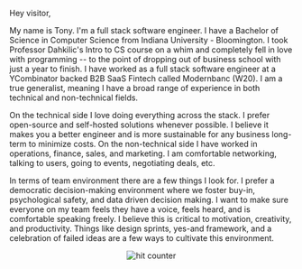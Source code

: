 Hey visitor,

My name is Tony. I'm a full stack software engineer. I have a Bachelor of Science in Computer Science from Indiana University - Bloomington. I took Professor Dahkilic's Intro to CS course on a whim and completely fell in love with programming -- to the point of dropping out of business school with just a year to finish. I have worked as a full stack software engineer at a YCombinator backed B2B SaaS Fintech called Modernbanc (W20). I am a true generalist, meaning I have a broad range of experience in both technical and non-technical fields.

On the technical side I love doing everything across the stack. I prefer open-source and self-hosted solutions whenever possible. I believe it makes you a better engineer and is more sustainable for any business long-term to minimize costs. On the non-technical side I have worked in operations, finance, sales, and marketing. I am comfortable networking, talking to users, going to events, negotiating deals, etc. 

In terms of team environment there are a few things I look for. I prefer a democratic decision-making environment where we foster buy-in, psychological safety, and data driven decision making. I want to make sure everyone on my team feels they have a voice, feels heard, and is comfortable speaking freely. I believe this is critical to motivation, creativity, and productivity. Things like design sprints, yes-and framework, and a celebration of failed ideas are a few ways to cultivate this environment.


<div align="center">
<p></p>
<img src="https://profile-counter.glitch.me/tonydattolo/count.svg" alt="hit counter" align="center">
</div>

